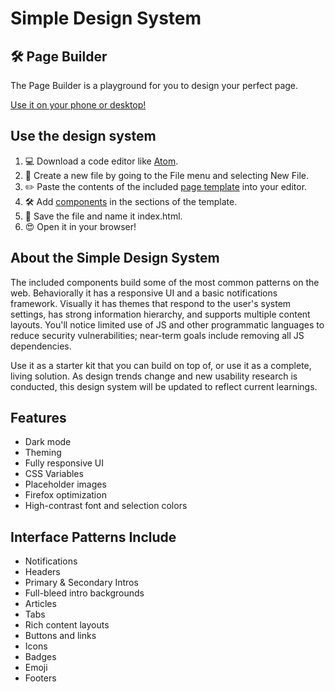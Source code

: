 # Simple Design System

## 🛠 Page Builder
The Page Builder is a playground for you to design your perfect page. 

[Use it on your phone or desktop!](https://glennsorrentino.com/design-system/)


## Use the design system

1. 💻  Download a code editor like [Atom](https://atom.io/).
2. 📄  Create a new file by going to the File menu and selecting New File.
3. ✏️  Paste the contents of the included [page template](https://raw.githubusercontent.com/glenn-sorrentino/design-system/main/components/page-template/html/page-template.html) into your editor.
4. 🛠  Add [components](https://github.com/glenn-sorrentino/design-system/blob/main/components) in the sections of the template.
5. 💾  Save the file and name it index.html.
6. 😍  Open it in your browser!

## About the Simple Design System
    
The included components build some of the most common patterns on the web. Behaviorally it has a responsive UI and a basic notifications framework. Visually it has themes that respond to the user's system settings, has strong information hierarchy, and supports multiple content layouts. You'll notice limited use of JS and other programmatic languages to reduce security vulnerabilities; near-term goals include removing all JS dependencies.

Use it as a starter kit that you can build on top of, or use it as a complete, living solution. As design trends change and new usability research is conducted, this design system will be updated to reflect current learnings.

## Features

- Dark mode
- Theming 
- Fully responsive UI
- CSS Variables
- Placeholder images
- Firefox optimization
- High-contrast font and selection colors

## Interface Patterns Include

- Notifications
- Headers
- Primary & Secondary Intros
- Full-bleed intro backgrounds
- Articles
- Tabs
- Rich content layouts
- Buttons and links
- Icons
- Badges
- Emoji
- Footers
